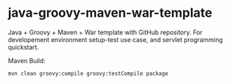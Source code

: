 java-groovy-maven-war-template
==============================

Java + Groovy + Maven + War template with GitHub repository. For developement environment setup-test use case, and servlet programming quickstart.

Maven Build:

    mvn clean groovy:compile groovy:testCompile package
